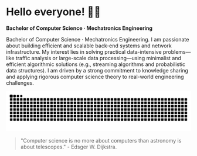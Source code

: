 # Hello everyone! 👋🏻

**Bachelor of Computer Science · Mechatronics Engineering**


Bachelor of Computer Science · Mechatronics Engineering. I am passionate about building efficient and scalable back-end systems and network infrastructure. My interest lies in solving practical data-intensive problems—like traffic analysis or large-scale data processing—using minimalist and efficient algorithmic solutions (e.g., streaming algorithms and probabilistic data structures). I am driven by a strong commitment to knowledge sharing and applying rigorous computer science theory to real-world engineering challenges.


![Snake animation dark](https://raw.githubusercontent.com/augvstTTY/augvstTTY/main/github-snake-dark.svg)

<Blockquote>
"Computer science is no more about computers than astronomy is about telescopes." - Edsger W. Dijkstra.
</Blockquote>









